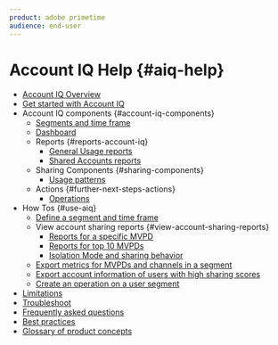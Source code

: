 ```yaml
---
product: adobe primetime
audience: end-user
---
```

# Account IQ Help {#aiq-help}

+ [Account IQ Overview](/help/AccountIQ/home.md)
+ [Get started with Account IQ](/help/AccountIQ/get-started.md)
+ Account IQ components {#account-iq-components}
  + [Segments and time frame](/help/AccountIQ/segments-timeframe.md)
  + [Dashboard](/help/AccountIQ/dashboard.md)
  + Reports {#reports-account-iq}
    + [General Usage reports](/help/AccountIQ/general-usage-reports.md)
    + [Shared Accounts reports](/help/AccountIQ/shared-acc-reports.md)
  + Sharing Components {#sharing-components}
    + [Usage patterns](/help/AccountIQ/usage-patterns.md)
  + Actions {#further-next-steps-actions}
    + [Operations](/help/AccountIQ/operations.md)
+ How Tos {#use-aiq}
  + [Define a segment and time frame](/help/AccountIQ/howto-select-segment-timeframe.md)
  + View account sharing reports {#view-account-sharing-reports}
    + [Reports for a specific MVPD](/help/AccountIQ/reports-for-specific-mvpds.md)
    + [Reports for top 10 MVPDs](/help/AccountIQ/top-10-mvpd-reports.md)
    + [Isolation Mode and sharing behavior](/help/AccountIQ/isolation-mode.md)
  + [Export metrics for MVPDs and channels in a segment](/help/AccountIQ/export-segment-metrics.md)
  + [Export account information of users with high sharing scores](/help/AccountIQ/export-acc-information.md)
  + [Create an operation on a user segment](/help/AccountIQ/operation-affecting-user-segment.md)
+ [Limitations](/help/AccountIQ/limitations.md)
+ [Troubleshoot](/help/AccountIQ/troubleshoot.md)
+ [Frequently asked questions](/help/AccountIQ/faq.md)
+ [Best practices](/help/AccountIQ/best-practices.md)
+ [Glossary of product concepts](/help/AccountIQ/product-concepts.md)
